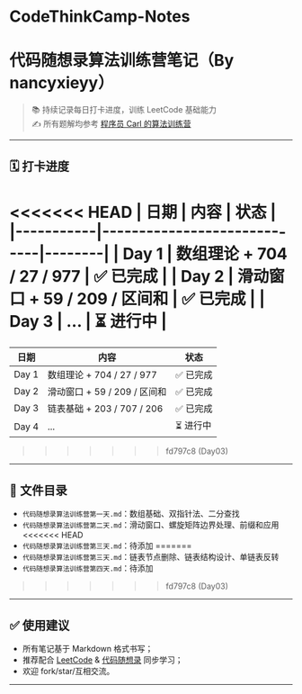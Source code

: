 # CodeThinkCamp-Notes
# 代码随想录算法训练营笔记（By nancyxieyy）

> 📚 持续记录每日打卡进度，训练 LeetCode 基础能力  
> ✍️ 所有题解均参考 [程序员 Carl 的算法训练营](https://programmercarl.com/)

---

## 🗓️ 打卡进度

<<<<<<< HEAD
| 日期      | 内容                        | 状态   |
|-----------|-----------------------------|--------|
| Day 1     | 数组理论 + 704 / 27 / 977   | ✅ 已完成 |
| Day 2     | 	滑动窗口 + 59 / 209 / 区间和   | ✅ 已完成 |
| Day 3     | …                            | ⏳ 进行中 |
=======
| 日期  | 内容                         | 状态     |
| ----- | ---------------------------- | -------- |
| Day 1 | 数组理论 + 704 / 27 / 977    | ✅ 已完成 |
| Day 2 | 滑动窗口 + 59 / 209 / 区间和 | ✅ 已完成 |
| Day 3 | 链表基础 + 203 / 707 / 206   | ✅ 已完成 |
| Day 4 | ...                          | ⏳ 进行中 |
>>>>>>> fd797c8 (Day03)

---

## 📁 文件目录

- `代码随想录算法训练营第一天.md`：数组基础、双指针法、二分查找
- `代码随想录算法训练营第二天.md`：滑动窗口、螺旋矩阵边界处理、前缀和应用
<<<<<<< HEAD
- `代码随想录算法训练营第三天.md`：待添加
=======
- `代码随想录算法训练营第三天.md`：链表节点删除、链表结构设计、单链表反转
- `代码随想录算法训练营第四天.md`：待添加
>>>>>>> fd797c8 (Day03)

---

## ✅ 使用建议

- 所有笔记基于 Markdown 格式书写；
- 推荐配合 [LeetCode](https://leetcode.cn/) & [代码随想录](https://programmercarl.com/) 同步学习；
- 欢迎 fork/star/互相交流。

---
